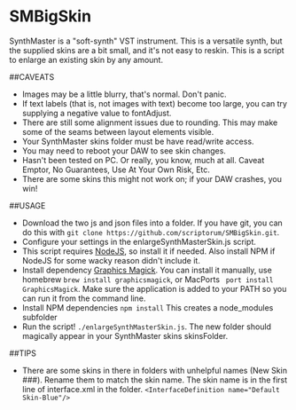 # SMBigSkin
SynthMaster is a "soft-synth" VST instrument. This is a versatile synth, but the supplied skins are a bit small, and it's not easy to reskin. This is a script to enlarge an existing skin by any amount.

##CAVEATS
  - Images may be a little blurry, that's normal. Don't panic.
  - If text labels (that is, not images with text) become too large, you can try supplying a negative value to fontAdjust.
  - There are still some alignment issues due to rounding. This may make some of the seams between layout elements visible.
  - Your SynthMaster skins folder must be have read/write access.
  - You may need to reboot your DAW to see skin changes.
  - Hasn't been tested on PC. Or really, you know, much at all. Caveat Emptor, No Guarantees, Use At Your Own Risk, Etc.
  - There are some skins this might not work on; if your DAW crashes, you win! 

##USAGE
  - Download the two js and json files into a folder. If you have git, you can do this with ```git clone https://github.com/scriptorum/SMBigSkin.git```.
  - Configure your settings in the enlargeSynthMasterSkin.js script.
  - This script requires [NodeJS](https://nodejs.org/en/), so install it if needed. Also install NPM if NodeJS for some wacky reason didn't include it.
  - Install dependency [Graphics Magick](http://www.graphicsmagick.org/). You can install it manually, use homebrew ```brew install graphicsmagick```, or MacPorts ``` port install GraphicsMagick```. Make sure the application is added to your PATH so you can run it from the command line.
  - Install NPM dependencies ```npm install``` This creates a node_modules subfolder
  - Run the script! ```./enlargeSynthMasterSkin.js```. The new folder should magically appear in your SynthMaster skins skinsFolder.

##TIPS
 - There are some skins in there in folders with unhelpful names (New Skin ###). Rename them to match the skin name. The skin name is in the first line of interface.xml in the folder. ```<InterfaceDefinition name="Default Skin-Blue"/>```
